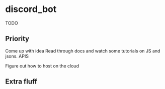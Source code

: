 # discord_bot

TODO

## Priority
Come up with idea
Read through docs and watch some tutorials on JS and jsons. APIS

Figure out how to host on the cloud

## Extra fluff
            